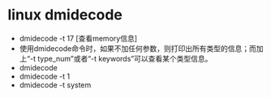 # linux dmidecode

- dmidecode -t 17 [查看memory信息]
- 使用dmidecode命令时，如果不加任何参数，则打印出所有类型的信息；而加上“-t type_num”或者“-t keywords”可以查看某个类型信息。
- dmidecode
- dmidecode -t 1
- dmidecode -t system
